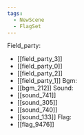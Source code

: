 ```yaml
---
tags:
  - NewScene
  - FlagSet
---
```

Field_party:
- [[field_party_3]]
- [[field_party_0]]
- [[field_party_2]]
- [[field_party_1]]
Bgm:
- [[bgm_212]]
Sound:
- [[sound_741]]
- [[sound_305]]
- [[sound_740]]
- [[sound_133]]
Flag:
- [[flag_9476]]

